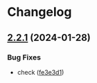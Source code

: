 # Changelog

## [2.2.1](https://github.com/marianfoo/cds-launchpad-plugin/compare/v2.2.0...v2.2.1) (2024-01-28)


### Bug Fixes

* check ([fe3e3d1](https://github.com/marianfoo/cds-launchpad-plugin/commit/fe3e3d1f4ec4c2dda3214e52ef63e18daf0eade5))
